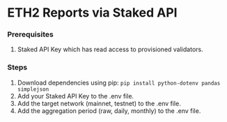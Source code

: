 # ETH2 Reports via Staked API

### Prerequisites

1. Staked API Key which has read access to provisioned validators.

### Steps

1. Download dependencies using pip: `pip install python-dotenv pandas simplejson`
2. Add your Staked API Key to the .env file.
3. Add the target network (mainnet, testnet) to the .env file.
4. Add the aggregation period (raw, daily, monthly) to the .env file.
